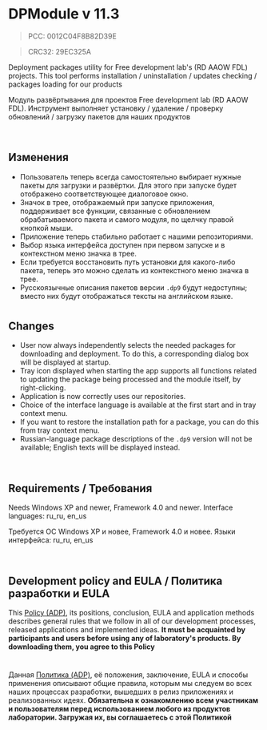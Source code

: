 ﻿# DPModule v 11.3
> PCC: 0012C04F8B82D39E

> CRC32: 29EC325A



Deployment packages utility for Free development lab's (RD AAOW FDL) projects. This tool performs installation / uninstallation / updates checking / packages loading for our products

Модуль развёртывания для проектов Free development lab (RD AAOW FDL). Инструмент выполняет установку / удаление / проверку обновлений / загрузку пакетов для наших продуктов

&nbsp;



## Изменения

- Пользователь теперь всегда самостоятельно выбирает нужные пакеты для загрузки и развёртки. Для этого при запуске будет отображено соответствующее диалоговое окно.
- Значок в трее, отображаемый при запуске приложения, поддерживает все функции, связанные с обновлением обрабатываемого пакета и самого модуля, по щелчку правой кнопкой мыши.
- Приложение теперь стабильно работает с нашими репозиториями.
- Выбор языка интерфейса доступен при первом запуске и в контекстном меню значка в трее.
- Если требуется восстановить путь установки для какого-либо пакета, теперь это можно сделать из контекстного меню значка в трее.
- Русскоязычные описания пакетов версии ```.dp9``` будут недоступны; вместо них будут отображаться тексты на английском языке.

#

## Changes

- User now always independently selects the needed packages for downloading and deployment. To do this, a corresponding dialog box will be displayed at startup.
- Tray icon displayed when starting the app supports all functions related to updating the package being processed and the module itself, by right-clicking.
- Application is now correctly uses our repositories.
- Choice of the interface language is available at the first start and in tray context menu.
- If you want to restore the installation path for a package, you can do this from tray context menu.
- Russian-language package descriptions of the ```.dp9``` version will not be available; English texts will be displayed instead.

&nbsp;



## Requirements / Требования

Needs Windows XP and newer, Framework 4.0 and newer. Interface languages: ru_ru, en_us

Требуется ОС Windows XP и новее, Framework 4.0 и новее. Языки интерфейса: ru_ru, en_us

&nbsp;



## Development policy and EULA / Политика разработки и EULA

This [Policy (ADP)](https://vk.com/@rd_aaow_fdl-adp), its positions, conclusion, EULA and application methods
describes general rules that we follow in all of our development processes, released applications and implemented
ideas.
**It must be acquainted by participants and users before using any of laboratory's products.
By downloading them, you agree to this Policy**

#

Данная [Политика (ADP)](https://vk.com/@rd_aaow_fdl-adp), её положения, заключение, EULA и способы применения
описывают общие правила, которым мы следуем во всех наших процессах разработки, вышедших в релиз приложениях
и реализованных идеях.
**Обязательна к ознакомлению всем участникам и пользователям перед использованием любого из продуктов лаборатории.
Загружая их, вы соглашаетесь с этой Политикой**
